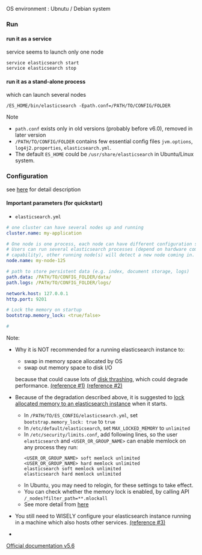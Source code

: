 OS environment : Ubnutu / Debian system

### Run
#### run it as a service

service seems to launch only one node

```
service elasticsearch start
service elasticsearch stop
```

#### run it as a stand-alone process

which can launch several nodes

```
/ES_HOME/bin/elasticsearch -Epath.conf=/PATH/TO/CONFIG/FOLDER
```

Note
* `path.conf` exists only in old versions (probably before v6.0), removed in later version
* `/PATH/TO/CONFIG/FOLDER` contains few essential config files `jvm.options`, `log4j2.properties`, `elasticsearch.yml`.
* The default `ES_HOME` could be `/usr/share/elasticsearch` in Ubuntu/Linux system. 


### Configuration

see [here](https://www.elastic.co/guide/en/elasticsearch/reference/5.6/settings.html#_config_file_location) for detail description

#### Important parameters (for quickstart)

* `elasticsearch.yml`
```yml
# one cluster can have several nodes up and running
cluster.name: my-application

# One node is one process, each node can have different configuration sets.
# Users can run several elasticsearch processes (depend on hardware computing
# capability), other running node(s) will detect a new node coming in.
node.name: my-node-125

# path to store persistent data (e.g. index, document storage, logs)
path.data: /PATH/TO/CONFIG_FOLDER/data/
path.logs: /PATH/TO/CONFIG_FOLDER/logs/

network.host: 127.0.0.1
http.port: 9201

# Lock the memory on startup
bootstrap.memory_lock: <true/false>

# 
```
Note:
* Why it is NOT recommended for a running elasticsearch instance to:
  * swap in memory space allocated by OS
  * swap out memory space to disk I/O
  
  because that could cause lots of [disk thrashing](https://www.computerhope.com/jargon/t/thrash.htm), which could degrade performance. [(reference #1)](https://stackoverflow.com/a/37608824/9853105) [(reference #2)](https://www.elastic.co/guide/en/elasticsearch/reference/5.6/_memory_lock_check.html)
* Because of the degradation described above, it is suggested to [lock allocated memory to an elasticsearch instance](https://www.elastic.co/guide/en/elasticsearch/reference/5.6/setup-configuration-memory.html#mlockall) when it starts.
  * In `/PATH/TO/ES_CONFIG/elasticsearch.yml`, set `bootstrap.memory_lock: true` to `true`
  * In `/etc/default/elasticsearch`, set `MAX_LOCKED_MEMORY` to `unlimited`
  * In `/etc/security/limits.conf`, add following lines, so the user `elasticsearch` and `<USER_OR_GROUP_NAME>` can enable memlock on  any process they run:
    ```
    <USER_OR_GROUP_NAME> soft memlock unlimited  
    <USER_OR_GROUP_NAME> hard memlock unlimited 
    elasticsearch soft memlock unlimited 
    elasticsearch hard memlock unlimited
    ```
  * In Ubuntu, you may need to relogin, for these settings to take effect.
  * You can check whether the memory lock is enabled, by calling API `/_nodes?filter_path=**.mlockall`
  * See more detail from [here](https://www.elastic.co/guide/en/elasticsearch/reference/5.6/setup-configuration-memory.html#mlockall)
  
* You still need to WISELY configure your elasticsearch instance running in a machine which also hosts other services. [(reference #3)](https://stackoverflow.com/questions/37608486/using-mlockall-to-disable-swapping#comment84366798_37608824)
* 


[Official documentation v5.6](https://www.elastic.co/guide/en/elasticsearch/reference/5.6/index.html)
